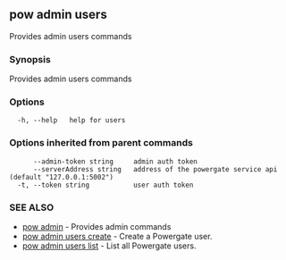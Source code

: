 ## pow admin users

Provides admin users commands

### Synopsis

Provides admin users commands

### Options

```
  -h, --help   help for users
```

### Options inherited from parent commands

```
      --admin-token string     admin auth token
      --serverAddress string   address of the powergate service api (default "127.0.0.1:5002")
  -t, --token string           user auth token
```

### SEE ALSO

-   [pow admin](pow_admin.md) - Provides admin commands
-   [pow admin users create](pow_admin_users_create.md) - Create a Powergate user.
-   [pow admin users list](pow_admin_users_list.md) - List all Powergate users.
